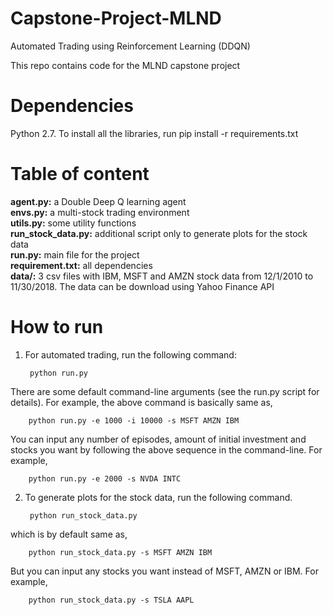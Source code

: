 # Capstone-Project-MLND
Automated Trading using Reinforcement Learning (DDQN)

This repo contains code for the MLND capstone project 

# Dependencies
Python 2.7. To install all the libraries, run pip install -r requirements.txt

# Table of content
**agent.py:** a Double Deep Q learning agent  
**envs.py:** a multi-stock trading environment  
**utils.py:** some utility functions  
**run_stock_data.py:** additional script only to generate plots for the stock data  
**run.py:** main file for the project  
**requirement.txt:** all dependencies  
**data/:** 3 csv files with IBM, MSFT and AMZN stock data from 12/1/2010 to 11/30/2018. The data can be download using Yahoo Finance API  

# How to run

1. For automated trading, run the following command:

        python run.py 

There are some default command-line arguments (see the run.py script for details). For example, the above command is basically same as,

        python run.py -e 1000 -i 10000 -s MSFT AMZN IBM

You can input any number of episodes, amount of initial investment and stocks you want by following the above sequence in the         command-line. For example, 

        python run.py -e 2000 -s NVDA INTC

2. To generate plots for the stock data, run the following command.
    
        python run_stock_data.py

which is by default same as,

        python run_stock_data.py -s MSFT AMZN IBM 

But you can input any stocks you want instead of MSFT, AMZN or IBM. For example,
    
        python run_stock_data.py -s TSLA AAPL
